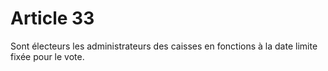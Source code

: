 # Article 33

Sont électeurs les administrateurs des caisses en fonctions à la date limite fixée pour le vote.

